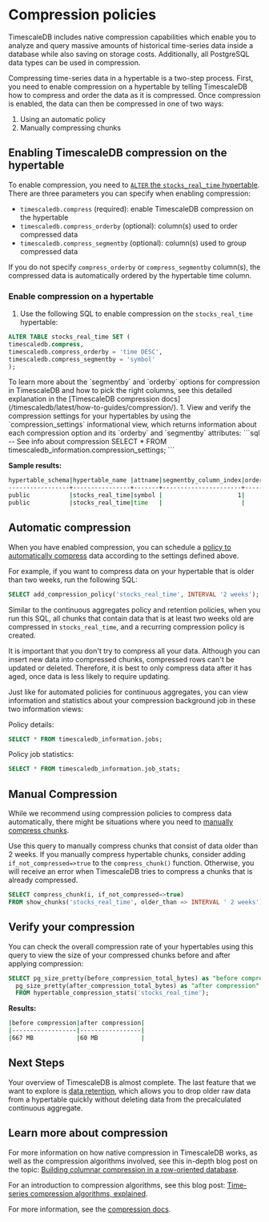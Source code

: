 # Compression policies

TimescaleDB includes native compression capabilities which enable you to
analyze and query massive amounts of historical time-series data inside a
database while also saving on storage costs. Additionally, all PostgreSQL data 
types can be used in compression.

Compressing time-series data in a hypertable is a two-step process. First, you 
need to enable compression on a hypertable by telling TimescaleDB how to compress 
and order the data as it is compressed. Once compression is enabled, the data can 
then be compressed in one of two ways:
1. Using an automatic policy
2. Manually compressing chunks


## Enabling TimescaleDB compression on the hypertable

To enable compression, you need to [`ALTER` the `stocks_real_time` hypertable][alter-table-compression]. There
are three parameters you can specify when enabling compression:
* `timescaledb.compress` (required): enable TimescaleDB compression on the hypertable
* `timescaledb.compress_orderby` (optional): column(s) used to order compressed data
* `timescaledb.compress_segmentby` (optional): column(s) used to group compressed data

If you do not specify `compress_orderby` or `compress_segmentby` column(s), the compressed data is automatically ordered by the hypertable time column.

<procedure>

### Enable compression on a hypertable
1. Use the following SQL to enable compression on the `stocks_real_time` hypertable:
  ```sql
  ALTER TABLE stocks_real_time SET (
  timescaledb.compress,
  timescaledb.compress_orderby = 'time DESC',
  timescaledb.compress_segmentby = 'symbol'
  );
  ```

  <highlight type="note">
  To learn more about the `segmentby` and `orderby` options for compression in TimescaleDB and how 
  to pick the right columns, see this detailed explanation in the [TimescaleDB compression docs](/timescaledb/latest/how-to-guides/compression/).
  </highlight>
1. View and verify the compression settings for your hypertables by using the
  `compression_settings` informational view, which returns information about each
  compression option and its `orderby` and `segmentby` attributes:
  ```sql
  -- See info about compression
  SELECT * FROM timescaledb_information.compression_settings;
  ```

  **Sample results:**
  ```bash
  hypertable_schema|hypertable_name |attname|segmentby_column_index|orderby_column_index|orderby_asc|orderby_nullsfirst|
  -----------------+----------------+-------+----------------------+--------------------+-----------+------------------+
  public           |stocks_real_time|symbol |                     1|                    |           |                  |
  public           |stocks_real_time|time   |                      |                   1|false      |true              |
  ```

</procedure>

## Automatic compression
When you have enabled compression, you can schedule a [policy to automatically compress][compress-automatic]
data according to the settings defined above. 

For example, if you want to compress data on your hypertable that is older than two weeks, run the following SQL:

```sql
SELECT add_compression_policy('stocks_real_time', INTERVAL '2 weeks');
```

Similar to the continuous aggregates policy and retention policies, when you run this SQL, all 
chunks that contain data that is at least two weeks old are compressed in `stocks_real_time`, 
and a recurring compression policy is created. 

It is important that you don't try to compress all your data. Although you can insert
new data into compressed chunks, compressed rows can't be updated or deleted. Therefore,
it is best to only compress data after it has aged, once data is less likely to require updating.  

Just like for automated policies for continuous aggregates, you can view information and statistics 
about your compression background job in these two information views:

Policy details:
```sql
SELECT * FROM timescaledb_information.jobs;
```

Policy job statistics:
```sql
SELECT * FROM timescaledb_information.job_stats;
```

## Manual Compression

While we recommend using compression policies to compress data automatically,
there might be situations where you need to [manually compress chunks][compress-manual]. 

Use this query to manually compress chunks that consist of data older than
2 weeks. If you manually compress hypertable chunks, consider adding `if_not_compressed=>true`
to the `compress_chunk()` function. Otherwise, you will receive an error when TimescaleDB
tries to compress a chunks that is already compressed.

```sql
SELECT compress_chunk(i, if_not_compressed=>true)
FROM show_chunks('stocks_real_time', older_than => INTERVAL ' 2 weeks') i;
```

## Verify your compression

You can check the overall compression rate of your hypertables using this query 
to view the size of your compressed chunks before and after applying compression:

```sql
SELECT pg_size_pretty(before_compression_total_bytes) as "before compression",
  pg_size_pretty(after_compression_total_bytes) as "after compression"
  FROM hypertable_compression_stats('stocks_real_time');
```

**Results:**
```bash
|before compression|after compression|
|------------------|-----------------|
|667 MB            |60 MB            |
```

## Next Steps
Your overview of TimescaleDB is almost complete. The last feature that we want to 
explore is [data retention][data-retention], which allows you to drop older raw data from a hypertable
quickly without deleting data from the precalculated continuous aggregate.
## Learn more about compression

For more information on how native compression in TimescaleDB works, as well as
the compression algorithms involved, see this in-depth blog post on the topic:
[Building columnar compression in a row-oriented database][columnar-compression].

For an introduction to compression algorithms, see this blog post: 
[Time-series compression algorithms, explained][compression-algorithms].

For more information, see the [compression docs][compression-docs].


[data-retention]: /getting-started/data-retention/
[columnar-compression]: https://blog.timescale.com/blog/building-columnar-compression-in-a-row-oriented-database/
[compression-algorithms]: https://blog.timescale.com/blog/time-series-compression-algorithms-explained/
[compression-docs]: /how-to-guides/compression
[alter-table-compression]:  /api/:currentVersion:/compression/alter_table_compression/
[compress-automatic]: /api/:currentVersion:/compression/add_compression_policy/
[compress-manual]: /api/:currentVersion:/compression/compress_chunk/